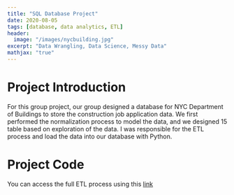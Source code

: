 ```yaml
---
title: "SQL Database Project"
date: 2020-08-05
tags: [database, data analytics, ETL]
header:
  image: "/images/nycbuilding.jpg"
excerpt: "Data Wrangling, Data Science, Messy Data"
mathjax: "true"
---
```


# Project Introduction
For this group project, our group designed a database for NYC Department of Buildings to store the construction job application data. We first performed the normalization process to model the data, and we designed 15 table based on exploration of the data. I was responsible for the ETL process and load the data into our database with Python. 

# Project Code
You can access the full ETL process using this [link](https://nbviewer.jupyter.org/github/cinnabar723/Project-Library/blob/master/Project_ETL_v3.ipynb)
